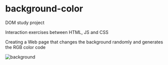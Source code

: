 # background-color

DOM study project

Interaction exercises between HTML, JS and CSS

Creating a Web page that changes the background randomly and generates the RGB color code

![background](https://user-images.githubusercontent.com/101880897/160157145-c5ae8a1c-4a44-478b-b565-984ae89efb7c.png)

